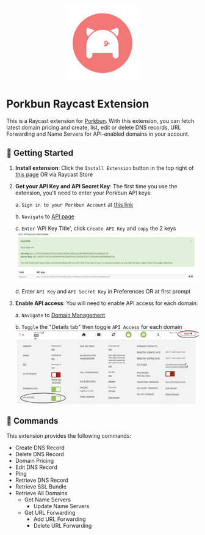 <p align="center">
    <img src="./assets/porkbun.png" width="200" height="200" />
</p>

# Porkbun Raycast Extension

This is a Raycast extension for [Porkbun](https://porkbun.com/). With this extension, you can fetch latest domain pricing and create, list, edit or delete DNS records, URL Forwarding and Name Servers for API-enabled domains in your account.

## 🚀 Getting Started

1. **Install extension**: Click the `Install Extension` button in the top right of [this page](https://www.raycast.com/xmok/porkbun) OR via Raycast Store

2. **Get your API Key and API Secret Key**: The first time you use the extension, you'll need to enter your Porkbun API keys:

    a. `Sign in to your Porkbun Account` at [this link](https://porkbun.com/account/login)

    b. `Navigate` to [API page](https://porkbun.com/account/api)
    
    c. `Enter` 'API Key Title', click `Create API Key` and `copy` the 2 keys
    <img src="./assets/porkbun-create-api-key.png" alt="Create API Key" />
  
    d. Enter `API Key` and `API Secret Key` in Preferences OR at first prompt

3. **Enable API access**: You will need to enable API access for each domain:

    a. `Navigate` to [Domain Management](https://porkbun.com/account/domainsSpeedy)

    b. `Toggle` the "Details tab" then toggle `API Access` for each domain
    <img src="./assets/porkbun-enable-api-access.png" alt="Enable API Access" />

## 🔧 Commands

This extension provides the following commands:

- Create DNS Record
- Delete DNS Record
- Domain Pricing
- Edit DNS Record
- Ping
- Retrieve DNS Record
- Retrieve SSL Bundle
- Retrieve All Domains
    - Get Name Servers
        - Update Name Servers
    - Get URL Forwarding
        - Add URL Forwarding
        - Delete URL Forwarding